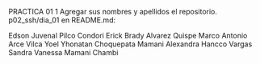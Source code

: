 
PRACTICA 01
1 Agregar sus nombres y apellidos el repositorio. 
	p02_ssh/dia_01
en README.md:

Edson Juvenal Pilco Condori
Erick Brady Alvarez Quispe
Marco Antonio Arce Vilca
Yoel Yhonatan Choquepata Mamani
Alexandra Hancco Vargas
Sandra Vanessa Mamani Chambi
